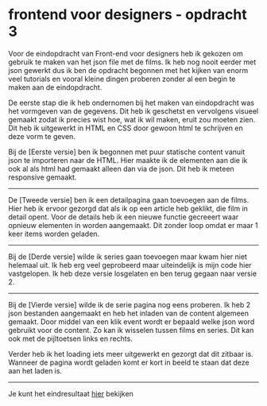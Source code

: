 # frontend voor designers - opdracht 3

Voor de eindopdracht van Front-end voor designers heb ik gekozen om gebruik te maken van het json file met de films. Ik heb nog nooit eerder met json gewerkt dus ik ben de opdracht begonnen met het kijken van enorm veel tutorials en vooral kleine dingen proberen zonder al een begin te maken aan de eindopdracht.

De eerste stap die ik heb ondernomen bij het maken van eindopdracht was het vormgeven van de gegevens. Dit heb ik geschetst en vervolgens visueel gemaakt zodat ik precies wist hoe, wat ik wil maken, eruit zou moeten zien. Dit heb ik uitgewerkt in HTML en CSS door gewoon html te schrijven en deze vorm te geven.

Bij de [Eerste versie] ben ik begonnen met puur statische content vanuit json te importeren naar de HTML. Hier maakte ik de elementen aan die ik ook al als html had gemaakt alleen dan via de json. Dit heb ik meteen responsive gemaakt.

___

De [Tweede versie] ben ik een detailpagina gaan toevoegen aan de films. Hier heb ik ervoor gezorgd dat als ik op een article heb geklikt, die film in detail opent. Voor de details heb ik een nieuwe functie gecreeert waar opnieuw elementen in worden aangemaakt. Dit zonder loop omdat er maar 1 keer items worden geladen.

___

Bij de [Derde versie] wilde ik series gaan toevoegen maar kwam hier niet helemaal uit. Ik heb erg veel geprobeerd maar uiteindelijk is mijn code hier vastgelopen. Ik heb deze versie losgelaten en ben terug gegaan naar versie 2.

___

Bij de [Vierde versie] wilde ik de serie pagina nog eens proberen. Ik heb 2 json bestanden aangemaakt en heb het inladen van de content algemeen gemaakt. Door middel van een klik event wordt er bepaald welke json word gebruikt voor de content. Zo kan ik wisselen tussen films en series. Dit kan ook met de pijltoetsen links en rechts.

Verder heb ik het loading iets meer uitgewerkt en gezorgt dat dit zitbaar is. Wanneer de pagina wordt geladen komt er kort in beeld te staan dat deze aan het laden is.

___

Je kunt het eindresultaat [hier](https://oege.ie.hva.nl/~litha1/eindopdracht/)
bekijken
